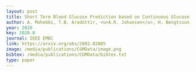 ```yaml
---
layout: post
title: Short Term Blood Glucose Prediction based on Continuous Glucose Monitoring Data
author: A. Mohebbi, T.B. Aradóttir, <u>A.R. Johansen</u>, H. Bengtsson, M. Fraccaro, and M. Mørup
year: 2020
key: 2020.8
journal: IEEE EMBC
link: https://arxiv.org/abs/2002.02805
image: /media/publications/CGMData/image.png
bibtex: /media/publications/CGMData/bibtex.txt
type: paper
---
```

